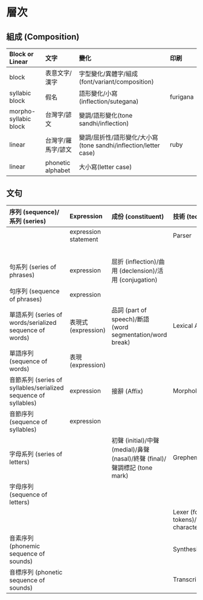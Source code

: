 # 層次

## 組成 (Composition)

| Block or Linear | 文字 | 變化 | 印刷 |
| :--- | :--- | :--- | :--- |
| block | 表意文字/漢字 | 字型變化/異體字/組成(font/variant/composition) | |
| syllabic block | 假名 | 語形變化/小寫(inflection/sutegana) | furigana |
| morpho-syllabic block | 台灣字/諺文 | 變調/語形變化(tone sandhi/inflection) | |
| linear | 台灣字/羅馬字/諺文 | 變調/屈折性/語形變化/大小寫(tone sandhi/inflection/letter case) | ruby |
| linear | phonetic alphabet | 大小寫(letter case) | |

## 文句

| 序列 (sequence)/系列 (series) | Expression | 成份 (constituent) | 技術 (technology) | 自然語言 | 標記 |
| :--- | :--- | :--- | :--- | :--- | :--- |
| | expression statement | | Parser | 文 (sentence) | |
|  | | | | 文節 (clause) | |
| 句系列 (series of phrases) | expression | 屈折 (inflection)/曲用 (declension)/活用 (conjugation) | | 句 (phrase)/phraseme | |
| 句序列 (sequence of phrases) | expression | | | | |
| 單語系列 (series of words/serialized sequence of words) | 表現式 (expression) | 品詞 (part of speech)/斷語 (word segmentation/word break) | Lexical Analyzer | 字 (word)/語彙素 (lexeme) | 大小寫, 標點符號 |
| 單語序列 (sequence of words) | 表現 (expression) | | | | |
| 音節系列 (series of syllables/serialized sequence of syllables) | expression | 接辭 (Affix) | Morphological Analyzer | 音節 (syllable)/語形態素 (morpheme) | |
| 音節序列 (sequence of syllables) | expression |  | | | |
| 字母系列 (series of letters) | | 初聲 (initial)/中聲 (medial)/鼻聲 (nasal)/終聲 (final)/聲調標記 (tone mark) | Grephemic Analyzer | 字母 (letter)/書記素 (grapheme) | |
| 字母序列 (sequence of letters) | | | | | angle brackets &lt;&gt; |
| | | | Lexer (for tokens)/Scanner (for characters) | | |
| 音素序列 (phonemic sequence of sounds) | | | Synthesizer/Recognizer | 音素 (phoneme) | slashes // |
| 音標序列 (phonetic sequence of sounds) | | | Transcriber | 音標 (phonetic alphabet) | square brackets [] |
